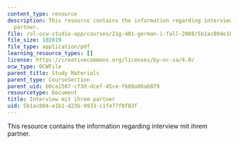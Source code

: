 ```yaml
---
content_type: resource
description: This resource contains the information regarding interview mit ihrem
  partner.
file: /ol-ocw-studio-app/courses/21g-401-german-i-fall-2008/5b1ac804e1b1d23b9933c1f477f0f83f_MIT21G_401F08_inter_zu_di.pdf
file_size: 102019
file_type: application/pdf
learning_resource_types: []
license: https://creativecommons.org/licenses/by-nc-sa/4.0/
ocw_type: OCWFile
parent_title: Study Materials
parent_type: CourseSection
parent_uid: b0ca1507-cf3d-dcef-45ce-f688a86a6079
resourcetype: Document
title: Interview mit ihrem partner
uid: 5b1ac804-e1b1-d23b-9933-c1f477f0f83f
---
```

This resource contains the information regarding interview mit ihrem partner.